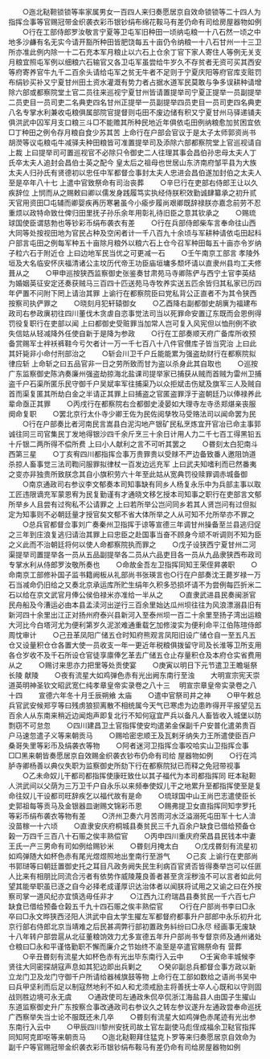 <!-- { "loadSidebar": true } -->
　　○迤北鞑靼锁锁等率家属男女一百四人来归奏愿居京自效命锁锁等二十四人为指挥佥事等官赐冠带金织袭衣彩币银钞绢布绵花鞍马有差仍命有司给房屋器物如例
　　○行在工部侍郎罗汝敬言宁夏等卫屯军旧种田一顷纳屯粮一十八石然一顷之中地多沙鹻有名无实今请开豁所种田皆肥饶每五十亩仍令纳粮一十八石甘州一十三卫所亦准此例内除一十二石充本军月粮止以六石上仓余丁官下家人寄住人等例无关支月粮宜照屯军例以细粮六石输官又各卫屯军虽尝给牛岁久不存贫者无资可买其西安等府寄养官牛九千二百余头请给屯军之贫无牛者不足则于宁夏庆阳等府官库支赃罚布绢钞买补又宁夏甘州田土资水灌溉有势力者占据水道军民莫敢与争多误耕种请增除六部或都察院堂土官二员往来巡视宁夏甘州皆请置提举司宁夏正提举一员副提举二员吏目一员司吏二名典吏四名甘州正提举一员副提举四员吏目一员司吏四名典吏八名专掌水利兼收屯粮俱属部院官提督则屯田不废边储有积又宁夏甘州马驿递铺夫俱洪武中囚军月支口粮三斗□不能赡其所种民地近年俱依屯田例纳粮愈加贫困宜依□丁种田之例令存月粮自食少苏其苦  上命行在户部会官议于是太子太师郭资尚书胡濙等议屯粮屯牛减驿夫种田粮皆可准置提举司及添除六部都察院堂上官巡视请自  上裁  上曰提举司可置巡视官不必除只令御史二人往理其事会昌伯孙忠母太夫人丁氏卒太夫人追封会昌伯士英之配今  皇太后之祖母也世居山东济南府邹平县为大族太夫人归孙氏有贤德初以忠任中军都督佥事封太夫人忠进会昌伯遂加封伯之太夫人至是卒年八十七  上遣中官致祭命有司治丧葬
　　○辛巳行在吏部右侍郎王让以久疾辞位  上悯而从之赐敕曰卿以儒发身践履笃实执经侍朕积效勤诚肆纂承之初升贰天官用资田□屯辅而卿婴疾再历寒暑虽今小瘉步履尚艰卿既辞禄朕亦嘉念前劳不忍重烦以政特命致仕俾归田里抚子孙乐余年用彰礼待旧臣之意其钦承之
　　○赐琉球国使臣谓慈勃也等钞彩币绢布袭衣有差
　　○行在兵部侍郎柴车言奉命往山西大同等处按视田地为官民占种及空闲者计一千八百九十余顷与军耕种请依屯田起科户部言屯田之例每军种五十亩除月粮外以粮六石上仓今召军种田每五十亩亦令岁纳子粒六石于附近仓  上曰边地军民当优之可更减一石
　　○壬午南京工部言  孝陵外垣及大名临安怀庆福清诸公主坟历代帝王功臣庙垣墉多颓坏请以直隶州县均工夫修葺从之
　　○甲申巡按狭西监察御史张鉴奏甘肃苑马寺卿陈俨与西宁土官李英结为婚姻英征安定还奏获贼马三百四十匹送苑马寺牧养实送五匹余皆归其私家已历四年俨置不问附下罔上请治其罪  上谕行在都察院臣曰党私背公正直者不为其令狭西按察司执俨罪之
　　○晓刻月犯轩辕御女
　　○乙酉降右副都御史胡廙为福建布政司右参政廙初往四川董伐木贪虐自恣事觉法司当以死罪命安置辽东既而会恩例得罚役复职行在吏部以闻  上曰都御史受赃罪当加常人岂可复入风宪但以恤刑例不欲失信姑从轻减降外任使自新于是降为参政
　　○行在工部奏顺天府广备库所收预备赏赐军士袢袄裤鞋今亏欠者计一万一千七百八十八件官儧库子皆当究治  上曰此其奸毙非小命付刑部治之
　　○斩会川卫千户丘能能累为强盗劫财行在都察院拟律应斩  上命斩之曰五品官非一日之劳所致而甘为盗以杀身此其自取也
　　○巡按广东监察御史陈汭奏廉州强盗劫掠海北盐课司提举家已捕获从贼而首贼为雷州卫捕盗千户石渠所匿乐民守御千户吴斌率军往捕渠乃以众拒斌击伤斌及旗军三人及贼自首而渠复匿其所劫白金之半请正其罪上曰捕盗之官匿盗罪浮于盗朝廷乃以俸禄养此辈命亟正其罪
　　○丙戌行在都察院右佥都御史淩晏如大理寺左寺丞郑煁亲丧服阕命复职
　　○罢北京行太仆寺少卿王佐为民佐阅孳牧马受赂法司以闻命罢为民
　　○行在户部奏比者河南民言嵩县白泥沟地产银矿民私烹炼宜开官冶已命主事郭诚往同三司官集民丁发地得银沙四千余斤烹三十余日计用人力二千七百工得黑铅五十斤银二两所得不偿所费  上曰小人献利之言不可听其罢之
　　○昬刻太白犯南斗西第三星
　　○丁亥宥四川都指挥佥事万贵罪贵以受赇不严边备致番人邀阻饷道杀掠人畜事觉三法司鞫问服罪拟律杖一百发边远充军  上曰武夫知嗜利而已然番夷之变亦非独贵所致朕念其自小旗积劳六十年至此姑从宽典罚役赎罪调赤城备御
　　○南京通政司右参议李文郁奏本司知事缺有同乡人杨复永乐中为兵部主事以取工匠违限谪充军蒙恩宥为民复勤谨有才通晓文移乞授本司知事之职行在吏部言文郁所举乡人且尝有过徇私不公请罪之  上曰若所举公岂问同乡若其人贤岂问有过但拟定为知事则不必朝廷量才授官矣文郁不省大体所举之人从可知不允所举亦不罪之
　　○总兵官都督佥事刘广奏秦州卫指挥于谅等宣德三年调甘州操备至兰县逃归促之三年到庄浪复逃归请治其罪上曰忠臣之赴国事当奋不顾身今顽不听调则不知为臣之义此而不治朝廷将何以使人命都察院执而罪之
　　○戊子设狭西宁夏甘州二河渠提举司置提举各一员从五品副提举各二员从六品吏目各一员从九品隶狭西布政司专掌水利从侍郎罗汝敬所奏也
　　○命故金吾左卫指挥同知王荣侄昇袭职
　　○命南京工部修补国子监书籍阙板从礼部尚书张瑛言也○行在户部奏沈王薨岁禄一万石当减命仍旧给之又奏北京承运库所贮生绢年久积多恐损坏请不为尝例每匹折米二石以给在京文武官月俸公侯伯禄米亦准给一半从之
　　○直隶武进县民奏闽浙官民舟船及今漕运必由本县孟渎河出逆行三百余里始达瓜州坝往往为风浪漂溺县旧有新河四十余里出江正对扬州府泰兴县新河入至泰州坝一百二十余里至扬子湾出运粮大河比今白塔河尤为便利第岁久泥淤难通重载乞加修浚实为便利命平江伯陈瑄侍郎周忱审计
　　○己丑革凤阳广储五仓时知府熊观言凤阳旧设广储仓自一至五凡五仓又设量积仓仓各置大使一员收支一年一更近年税粮俱拨留守司及长淮等卫所支用各仓岁收不及千石所设仓官徒享廪俸乞革去广储五仓止存量积仓及本府仓实省费用从之
　　○赐讨来思亦力把里等处贡使宴
　　○庚寅以明日下元节遣卫王瞻埏祭  长陵  献陵
　　○夜有流星大如鸡弹色赤有光出阙东南行至浊
　　大明宣宗宪天崇道英明神圣钦文昭武宽仁纯孝章皇帝实录卷之八十三
　明宣宗章皇帝实录卷之八十四
　　宣德六年冬十月壬辰朔飨  太庙
　　○遣中官祭司井之神
　　○甲午敕总兵官武安候郑亨等曰残虏狼狈离散不相统属今天气已寒虑为边患昨得开平报望见五百余人从东南来稍近边闻炮声即复北行不知何寇宜严兵以备凡人畜皆收入城堡以防剽窃不可怠忽
　　○四川建昌卫土官指挥使安均遣弟金保副千户安普化遣弟贵百户马速忽遣子义等来朝贡马
　　○赐哈密忠顺王及瓦剌牙纳失力王所遣使臣百户桑哥失里等彩币及绢袭衣等物
　　○阿者迷河卫指挥佥事咬哈实山卫指挥佥事□□黑来朝皆奏愿居京自效赐金织袭衣钞布仍命有司给  屋器物如例
　　○行在鸿胪寺卿杨善以典仪失职为监察御史所劾下行在都察院狱已而释之免冠带视事
　　○乙未命奴儿干都司都指挥使康旺致仕以其子福代为本司都指挥同  旺本鞑靼人洪武间以父荫为三万卫千户自永乐以来频奉使奴儿干之地累升至都指挥使至是复命往奴儿干设都司旺辞疾乞以福代故有是命
　　○琉球国中山王尚巴志遣使臣长史郭祖每等贡马及金银器皿谢赐文锦彩币恩
　　○赐弗提卫女直指挥同知孛罗托等彩币绢布袭衣等物有差
　　○济州卫奏六月苦雨河水泛溢溺死屯田军十七人渰没苗稼一十六顷
　　○直隶安庆府桐城县奏贫民三千九百余户缺食已借给预备仓榖一万四千三百八十石赈之俟丰熟偿官
　　○丙申四川重庆府荣昌县民钱本中妻王氏一产三男命有司如例给赐钞米
　　○昬刻月掩太白
　　○戊戌昬刻有流星初如鸡弹随大如杯色赤有尾光煜煜照地出奎南行至游气
　　○己亥  上谕行在吏部尚书郭琎等曰朝廷置御史托之耳目凡政务阙失民生利病百官贤否皆得奏举岂可以任匪人比来有相朋比同流合污者有依势作威陵蔑良善者甚至贪淫秽浊不可以言者如此何望其能举职虽已逐之自今必择老成谨厚识达治体者以闻朕将试用之又谕之曰在外按察司掌一道风纪亦宜慎选毋任非才
　　○江西九江府瑞昌县奏贫民一千六百七户缺食已借给预备仓榖五千九十四石赈之俟丰熟偿官
　　○行在户部尚书李曰□永卒曰□永文晔狭西泾阳人洪武中自太学生擢左军都督府都事升户部郎中永乐初升北京行部右侍郎北京当靖难之后民甚凋弊行部初置政务紏纷曰□永尽  经画事无废缺十八年转户部尝扈从北征董粮饷效力尤多宣德五年升户部尚书专督京师及通州诸处仓粮曰□永和平谨恪勤职不懈而廉介之节始终不渝至是卒遣官赐祭命有  营葬
　　○辛丑昬刻有流星大如杯色赤有光出毕东南行入云中
　　○壬寅命丰城候李贤往大同密探胡寇声息如其犯边即出兵剿之
　　○癸卯副总兵都督佥事方政以新立龙门卫及龙门守御千户所请给器械旗鼓等物  上命行在工部如数给之语尚书吴中曰兵甲坚利而后足以制寇然地利不如人和尤须戒励主将善抚士卒人心既和以守则固战则胜边境可永无虞
　　○通政使司左通政朱侃卒侃浙江海盐县人由国子生擢山东道监察御史升广东按察佥事改通政司右参议久之转左参议遂升左通政尝奉命巡抚广西察举失当士论不服既还未几卒
　　○昬刻有流星大如鸡弹色赤尾迹有光出参东南行入云中
　　○甲辰四川黎州安抚司故土官左副使马彪侄成福余卫鞑官指挥同知阿克即呕等来朝贡马
　　○迤北鞑靼拜住猛克卜罗等来归奏愿居京自效命为副千户等官赐冠带金织袭衣彩币银钞绢布鞍马有差仍命有司给房屋器物如例
